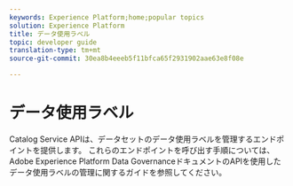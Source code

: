 ```yaml
---
keywords: Experience Platform;home;popular topics
solution: Experience Platform
title: データ使用ラベル
topic: developer guide
translation-type: tm+mt
source-git-commit: 30ea8b4eeeb5f11bfca65f2931902aae63e8f08e

---
```



# データ使用ラベル

Catalog Service APIは、データセットのデータ使用ラベルを管理するエンドポイントを提供します。 これらのエンドポイントを呼び出す手順については、Adobe Experience Platform Data GovernanceドキュメントのAPIを使用した [](../../data-governance/labels/overview.md) データ使用ラベルの管理に関するガイドを参照してください。